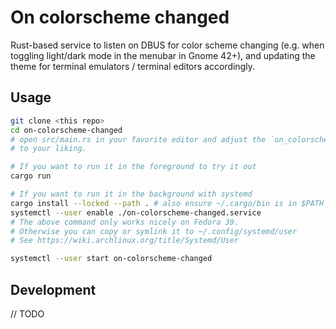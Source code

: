 # On colorscheme changed

Rust-based service to listen on DBUS for color scheme changing (e.g. when toggling light/dark mode in the menubar in Gnome 42+),
and updating the theme for terminal emulators / terminal editors accordingly.

## Usage

```sh
git clone <this repo>
cd on-colorscheme-changed
# open src/main.rs in your favorite editor and adjust the `on_colorscheme_changed` function
# to your liking.

# If you want to run it in the foreground to try it out
cargo run

# If you want to run it in the background with systemd
cargo install --locked --path . # also ensure ~/.cargo/bin is in $PATH
systemctl --user enable ./on-colorscheme-changed.service
# The above command only works nicely on Fedora 39.
# Otherwise you can copy or symlink it to ~/.config/systemd/user
# See https://wiki.archlinux.org/title/Systemd/User 

systemctl --user start on-colorscheme-changed
```

## Development

// TODO
